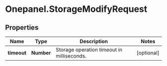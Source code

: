 # Onepanel.StorageModifyRequest

## Properties
Name | Type | Description | Notes
------------ | ------------- | ------------- | -------------
**timeout** | **Number** | Storage operation timeout in milliseconds. | [optional] 


